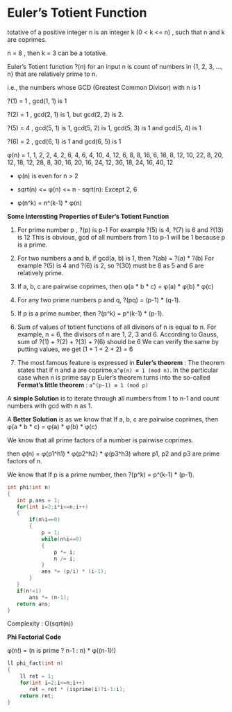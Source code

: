 # Euler’s Totient Function

totative of a positive integer n is an integer k (0 < k <= n) , such that n and k are coprimes.
 
n = 8 , then k = 3 can be a totative.

Euler’s Totient function ?(n) for an input n is count of numbers in {1, 2, 3, …, n} that are relatively prime to n.
 
i.e., the numbers whose GCD (Greatest Common Divisor) with n is 1
 
?(1) = 1  , gcd(1, 1) is 1
 
?(2) = 1 , gcd(2, 1) is 1, but gcd(2, 2) is 2.
 
?(5) = 4 , gcd(5, 1) is 1, gcd(5, 2) is 1, gcd(5, 3) is 1 and gcd(5, 4) is 1
 
?(6) = 2 , gcd(6, 1) is 1 and gcd(6, 5) is 1
 
 φ(n) = 1, 1, 2, 2, 4, 2, 6, 4, 6, 4, 10, 4, 12, 6, 8,
8, 16, 6, 18, 8, 12, 10, 22, 8, 20, 12, 18, 12, 28,
8, 30, 16, 20, 16, 24, 12, 36, 18, 24, 16, 40, 12

- φ(n) is even for n > 2

- sqrt(n) <= φ(n) <= n - sqrt(n): Except 2, 6

- φ(n^k) = n^(k-1) * φ(n)
 
 **Some Interesting Properties of Euler’s Totient Function**

1) For prime number p , ?(p) is p-1
For example ?(5) is 4, ?(7) is 6 and ?(13) is 12
This is obvious, gcd of all numbers from 1 to p-1 will be 1 because p is a prime.

2) For two numbers a and b, if gcd(a, b) is 1, then ?(ab) = ?(a) * ?(b)
For example ?(5) is 4 and ?(6) is 2, so ?(30) must be 8 as 5 and 6 are relatively prime.

3) If a, b, c are pairwise coprimes, then φ(a * b * c) = φ(a) * φ(b) * φ(c)

4) For any two prime numbers p and q, ?(pq) = (p-1) * (q-1). 

5) If p is a prime number, then ?(p^k) = p^(k-1) * (p-1).

6) Sum of values of totient functions of all divisors of n is equal to n.
For example, n = 6, the divisors of n are 1, 2, 3 and 6. According to Gauss, sum of ?(1) + ?(2) + ?(3) + ?(6) should be 6
We can verify the same by putting values, we get (1 + 1 + 2 + 2) = 6

7) The most famous feature is expressed in **Euler’s theorem** :
The theorem states that if n and a are coprime,`a^φ(n) ≡ 1 (mod n)`. In the particular case when n is prime say p
Euler’s theorem turns into the so-called **Fermat’s little theorem** :
`a^(p-1) ≡ 1 (mod p)`

A **simple Solution** is to iterate through all numbers from 1 to n-1 and count numbers with gcd with n as 1.
 
 A **Better Solution** is as we know that If a, b, c are pairwise coprimes, then φ(a * b * c) = φ(a) * φ(b) * φ(c)
 
We know that all prime factors of a number is pairwise coprimes.

then φ(n) = φ(p1^h1) * φ(p2^h2) * φ(p3^h3) where p1, p2 and p3 are prime factors of n.

We know that If p is a prime number, then ?(p^k) = p^(k-1) * (p-1).
 ```cpp
 int phi(int n)
{
    int p,ans = 1;
    for(int i=2;i*i<=n;i++)
    {
        if(n%i==0)
        {
            p = 1;
            while(n%i==0)
            {
                p *= i;
                n /= i;
            }
            ans *= (p/i) * (i-1);
        }
    }
    if(n!=1)
        ans *= (n-1);
    return ans;
}
 ```
 Complexity : O(sqrt(n))

**Phi Factorial Code**

φ(n!) = (n is prime ? n-1 : n) * φ((n-1)!)

```cpp
ll phi_fact(int n)
{
    ll ret = 1;
    for(int i=2;i<=n;i++)
       ret = ret * (isprime(i)?i-1:i);
    return ret;
}
```
